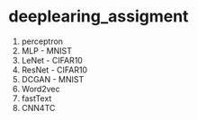 # deeplearing_assigment

1. perceptron
2. MLP - MNIST
3. LeNet - CIFAR10
4. ResNet - CIFAR10
5. DCGAN - MNIST
6. Word2vec
7. fastText
8. CNN4TC
